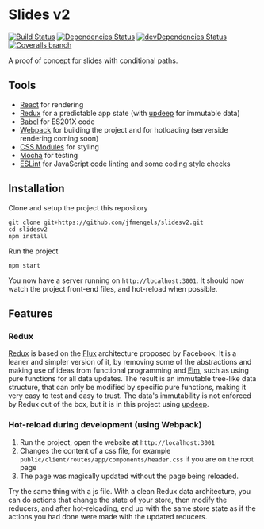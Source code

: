 # Slides v2
[![Build Status](https://travis-ci.org/jfmengels/slidesv2.png)](https://travis-ci.org/jfmengels/slidesv2)
[![Dependencies Status](http://img.shields.io/david/jfmengels/slidesv2.svg?style=flat)](https://david-dm.org/jfmengels/slidesv2#info=dependencies)
[![devDependencies Status](http://img.shields.io/david/dev/jfmengels/slidesv2.svg?style=flat)](https://david-dm.org/jfmengels/slidesv2#info=devDependencies)
[![Coveralls branch](https://img.shields.io/coveralls/jfmengels/slidesv2/master.svg)](https://coveralls.io/github/jfmengels/slidesv2)

A proof of concept for slides with conditional paths.

## Tools
* [React](https://facebook.github.io/react) for rendering
* [Redux](https://github.com/rackt/redux) for a predictable app state (with [updeep](https://github.com/substantial/updeep) for immutable data)
* [Babel](http://babeljs.io) for ES201X code
* [Webpack](http://webpack.github.io) for building the project and for hotloading (serverside rendering coming soon)
* [CSS Modules](https://github.com/css-modules/css-modules) for styling
* [Mocha](https://github.com/mochajs/mocha) for testing
* [ESLint](http://eslint.org) for JavaScript code linting and some coding style checks

## Installation

Clone and setup the project this repository
```
git clone git+https://github.com/jfmengels/slidesv2.git
cd slidesv2
npm install
```

Run the project
```
npm start
```

You now have a server running on `http://localhost:3001`.
It should now watch the project front-end files, and hot-reload when possible.

## Features

### Redux

[Redux](https://github.com/rackt/redux) is based on the [Flux](https://facebook.github.io/flux) architecture proposed by Facebook. It is a leaner and simpler version of it, by removing some of the abstractions and making use of ideas from functional programming and [Elm](http://elm-lang.org), such as using pure functions for all data updates. The result is an immutable tree-like data structure, that can only be modified by specific pure functions, making it very easy to test and easy to trust. The data's immutability is not enforced by Redux out of the box, but it is in this project using [updeep](https://github.com/substantial/updeep).

### Hot-reload during development (using Webpack)

1. Run the project, open the website at `http://localhost:3001`
2. Changes the content of a css file, for example `public/client/routes/app/components/header.css` if you are on the root page
3. The page was magically updated without the page being reloaded.

Try the same thing with a js file. With a clean Redux data architecture, you can do actions that change the state of your store, then modify the reducers, and after hot-reloading, end up with the same store state as if the actions you had done were made with the updated reducers.

